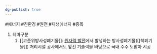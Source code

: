 ```yaml
---
dg-publish: true
---
```

#에너지 #친환경 #원전 #재생에너지 #종목 


1. 테마구분
	1. [[고준위방사성폐기물]]: [원자력 발전](원자력%20발전.md)에서 발생하는 방사성폐기물([[핵폐기물]]) 처리시설 공사에서도 앞선 기술력을 바탕으로 국내 수주 도맡아 시공